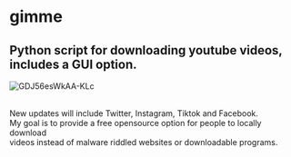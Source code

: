 # gimme
<h2>Python script for downloading youtube videos, includes a GUI option.</h2>

![GDJ56esWkAA-KLc](https://github.com/d3f4ultt/gimme/assets/19330641/933c32a6-aff2-4412-a9bc-cfc711a745d8)

<br>
New updates will include Twitter, Instagram, Tiktok and Facebook.<br>
My goal is to provide a free opensource option for people to locally download<br>
videos instead of malware riddled websites or downloadable programs.

